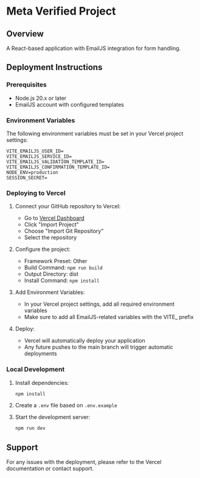 # Meta Verified Project

## Overview
A React-based application with EmailJS integration for form handling.

## Deployment Instructions

### Prerequisites
- Node.js 20.x or later
- EmailJS account with configured templates

### Environment Variables
The following environment variables must be set in your Vercel project settings:

```env
VITE_EMAILJS_USER_ID=
VITE_EMAILJS_SERVICE_ID=
VITE_EMAILJS_VALIDATION_TEMPLATE_ID=
VITE_EMAILJS_CONFIRMATION_TEMPLATE_ID=
NODE_ENV=production
SESSION_SECRET=
```

### Deploying to Vercel

1. Connect your GitHub repository to Vercel:
   - Go to [Vercel Dashboard](https://vercel.com)
   - Click "Import Project"
   - Choose "Import Git Repository"
   - Select the repository

2. Configure the project:
   - Framework Preset: Other
   - Build Command: `npm run build`
   - Output Directory: dist
   - Install Command: `npm install`

3. Add Environment Variables:
   - In your Vercel project settings, add all required environment variables
   - Make sure to add all EmailJS-related variables with the VITE_ prefix

4. Deploy:
   - Vercel will automatically deploy your application
   - Any future pushes to the main branch will trigger automatic deployments

### Local Development
1. Install dependencies:
   ```bash
   npm install
   ```

2. Create a `.env` file based on `.env.example`

3. Start the development server:
   ```bash
   npm run dev
   ```

## Support
For any issues with the deployment, please refer to the Vercel documentation or contact support.
